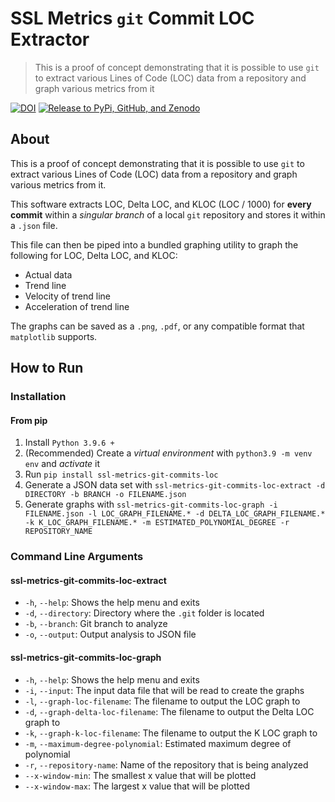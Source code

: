 # SSL Metrics `git` Commit LOC Extractor

> This is a proof of concept demonstrating that it is possible to use `git` to extract various Lines of Code (LOC) data from a repository and graph various metrics from it

[![DOI](https://zenodo.org/badge/374020358.svg)](https://zenodo.org/badge/latestdoi/374020358) [![Release to PyPi, GitHub, and Zenodo](https://github.com/SoftwareSystemsLaboratory/ssl-metrics-git-commits-loc/actions/workflows/release.yml/badge.svg)](https://github.com/SoftwareSystemsLaboratory/ssl-metrics-git-commits-loc/actions/workflows/release.yml)

## About

This is a proof of concept demonstrating that it is possible to use `git` to extract various Lines of Code (LOC) data from a repository and graph various metrics from it.

This software extracts LOC, Delta LOC, and KLOC (LOC / 1000) for **every commit** within a *singular branch* of a local `git` repository and stores it within a `.json` file.

This file can then be piped into a bundled graphing utility to graph the following for LOC, Delta LOC, and KLOC:

* Actual data
* Trend line
* Velocity of trend line
* Acceleration of trend line

The graphs can be saved as a `.png`, `.pdf`, or any compatible format that `matplotlib` supports.

## How to Run

### Installation

#### From pip

1. Install `Python 3.9.6 +`
2. (Recommended) Create a *virtual environment* with `python3.9 -m venv env` and *activate* it
3. Run `pip install ssl-metrics-git-commits-loc`
4. Generate a JSON data set with `ssl-metrics-git-commits-loc-extract -d DIRECTORY -b BRANCH -o FILENAME.json`
5. Generate graphs with `ssl-metrics-git-commits-loc-graph -i FILENAME.json -l LOC_GRAPH_FILENAME.* -d DELTA_LOC_GRAPH_FILENAME.* -k K_LOC_GRAPH_FILENAME.* -m ESTIMATED_POLYNOMIAL_DEGREE -r REPOSITORY_NAME`

### Command Line Arguments

#### ssl-metrics-git-commits-loc-extract

- `-h`, `--help`: Shows the help menu and exits
- `-d`, `--directory`: Directory where the `.git` folder is located
- `-b`, `--branch`: Git branch to analyze
- `-o`, `--output`: Output analysis to JSON file

#### ssl-metrics-git-commits-loc-graph

- `-h`, `--help`: Shows the help menu and exits
- `-i`, `--input`: The input data file that will be read to create the graphs
- `-l`, `--graph-loc-filename`: The filename to output the LOC graph to
- `-d`, `--graph-delta-loc-filename`: The filename to output the Delta LOC graph to
- `-k`, `--graph-k-loc-filename`: The filename to output the K LOC graph to
- `-m`, `--maximum-degree-polynomial`: Estimated maximum degree of polynomial
- `-r`, `--repository-name`: Name of the repository that is being analyzed
- `--x-window-min`: The smallest x value that will be plotted
- `--x-window-max`: The largest x value that will be plotted
